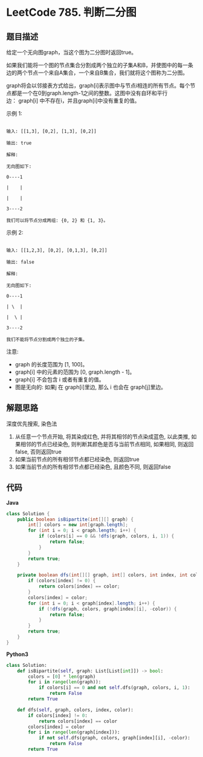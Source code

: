 # LeetCode 785. 判断二分图

## 题目描述

给定一个无向图graph，当这个图为二分图时返回true。

如果我们能将一个图的节点集合分割成两个独立的子集A和B，并使图中的每一条边的两个节点一个来自A集合，一个来自B集合，我们就将这个图称为二分图。

graph将会以邻接表方式给出，graph[i]表示图中与节点i相连的所有节点。每个节点都是一个在0到graph.length-1之间的整数。这图中没有自环和平行边： graph[i] 中不存在i，并且graph[i]中没有重复的值。

示例 1:
```

输入: [[1,3], [0,2], [1,3], [0,2]]

输出: true

解释:

无向图如下:

0----1

|    |

|    |

3----2

我们可以将节点分成两组: {0, 2} 和 {1, 3}。

```

示例 2:
```

输入: [[1,2,3], [0,2], [0,1,3], [0,2]]

输出: false

解释:

无向图如下:

0----1

| \  |

|  \ |

3----2

我们不能将节点分割成两个独立的子集。

```

注意:

- graph 的长度范围为 [1, 100]。
- graph[i] 中的元素的范围为 [0, graph.length - 1]。
- graph[i] 不会包含 i 或者有重复的值。
- 图是无向的: 如果j 在 graph[i]里边, 那么 i 也会在 graph[j]里边。

## 解题思路

深度优先搜索, 染色法
1. 从任意一个节点开始, 将其染成红色, 并将其相邻的节点染成蓝色, 以此类推, 如果相邻的节点已经染色, 则判断其颜色是否与当前节点相同, 如果相同, 则返回false, 否则返回true
2. 如果当前节点的所有相邻节点都已经染色, 则返回true
3. 如果当前节点的所有相邻节点都已经染色, 且颜色不同, 则返回false

## 代码

**Java**

```java
class Solution {
    public boolean isBipartite(int[][] graph) {
        int[] colors = new int[graph.length];
        for (int i = 0; i < graph.length; i++) {
            if (colors[i] == 0 && !dfs(graph, colors, i, 1)) {
                return false;
            }
        }
        return true;
    }

    private boolean dfs(int[][] graph, int[] colors, int index, int color) {
        if (colors[index] != 0) {
            return colors[index] == color;
        }
        colors[index] = color;
        for (int i = 0; i < graph[index].length; i++) {
            if (!dfs(graph, colors, graph[index][i], -color)) {
                return false;
            }
        }
        return true;
    }
}
```

**Python3**

```python
class Solution:
    def isBipartite(self, graph: List[List[int]]) -> bool:
        colors = [0] * len(graph)
        for i in range(len(graph)):
            if colors[i] == 0 and not self.dfs(graph, colors, i, 1):
                return False
        return True

    def dfs(self, graph, colors, index, color):
        if colors[index] != 0:
            return colors[index] == color
        colors[index] = color
        for i in range(len(graph[index])):
            if not self.dfs(graph, colors, graph[index][i], -color):
                return False
        return True
```